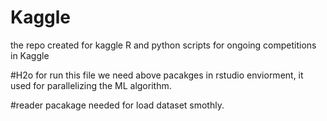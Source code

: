# Kaggle
the repo created for kaggle  R and python scripts for ongoing competitions in Kaggle

#H2o
for run this file we need above pacakges in rstudio enviorment, it used for  parallelizing the ML algorithm.

#reader
pacakage needed for load dataset smothly.
